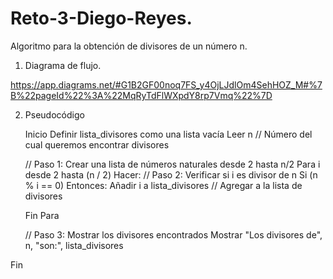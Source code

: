 # Reto-3-Diego-Reyes.
Algoritmo para la obtención de divisores de un número n.
1. Diagrama de flujo.

https://app.diagrams.net/#G1B2GF00noq7FS_y4OjLJdlOm4SehHOZ_M#%7B%22pageId%22%3A%22MqRyTdFlWXpdY8rp7Vmq%22%7D

2. Pseudocódigo


    Inicio
    Definir lista_divisores como una lista vacía
    Leer n  // Número del cual queremos encontrar divisores

    // Paso 1: Crear una lista de números naturales desde 2 hasta n/2
    Para i desde 2 hasta (n / 2) Hacer:
        // Paso 2: Verificar si i es divisor de n
        Si (n % i == 0) Entonces:
            Añadir i a lista_divisores  // Agregar a la lista de divisores

    Fin Para

    // Paso 3: Mostrar los divisores encontrados
    Mostrar "Los divisores de", n, "son:", lista_divisores

Fin
